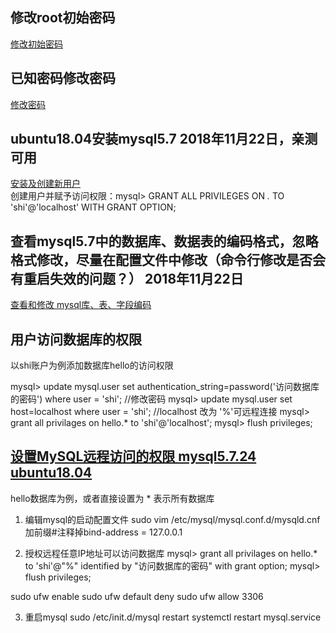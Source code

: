 ## 修改root初始密码
[修改初始密码](https://www.centos.bz/2017/08/centos-7-reset-mysql-5-7-root-password/)
## 已知密码修改密码
[修改密码](https://blog.csdn.net/qq_33472557/article/details/77726094)

## ubuntu18.04安装mysql5.7 2018年11月22日，亲测可用
[安装及创建新用户](https://www.digitalocean.com/community/tutorials/how-to-install-mysql-on-ubuntu-18-04)  
创建用户并赋予访问权限：mysql> GRANT ALL PRIVILEGES ON *.* TO 'shi'@'localhost' WITH GRANT OPTION;  

## 查看mysql5.7中的数据库、数据表的编码格式，忽略格式修改，尽量在配置文件中修改（命令行修改是否会有重启失效的问题？） 2018年11月22日

[查看和修改 mysql库、表、字段编码](https://blog.csdn.net/springsunss/article/details/70337915)

## 用户访问数据库的权限

以shi账户为例添加数据库hello的访问权限

mysql> update mysql.user set authentication_string=password('访问数据库的密码') where user = 'shi'; //修改密码
mysql> update mysql.user set host=localhost where user = 'shi';  //localhost 改为 '%'可远程连接
mysql> grant all privilages on hello.* to 'shi'@'localhost';
mysql> flush privileges;

## [设置MySQL远程访问的权限 mysql5.7.24 ubuntu18.04](https://blog.csdn.net/princewwj/article/details/80525544)
hello数据库为例，或者直接设置为 * 表示所有数据库
1. 编辑mysql的启动配置文件
sudo vim /etc/mysql/mysql.conf.d/mysqld.cnf
加前缀#注释掉bind-address = 127.0.0.1

2. 授权远程任意IP地址可以访问数据库
mysql> grant all privilages on hello.* to 'shi'@"%" identified by "访问数据库的密码" with grant option;
mysql> flush privileges;

sudo ufw enable 
sudo ufw default deny
sudo ufw allow 3306    

3. 重启mysql
sudo /etc/init.d/mysql restart
systemctl restart mysql.service


